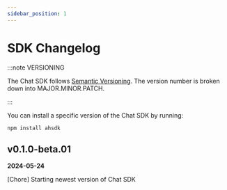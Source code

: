 ```yaml
---
sidebar_position: 1
---
```


# SDK Changelog

:::note VERSIONING

The Chat SDK follows [Semantic Versioning](https://semver.org/). The version number is broken down into MAJOR.MINOR.PATCH.

:::

You can install a specific version of the Chat SDK by running:

```batch
npm install ahsdk
```

## v0.1.0-beta.01

**2024-05-24**

[Chore] Starting newest version of Chat SDK
